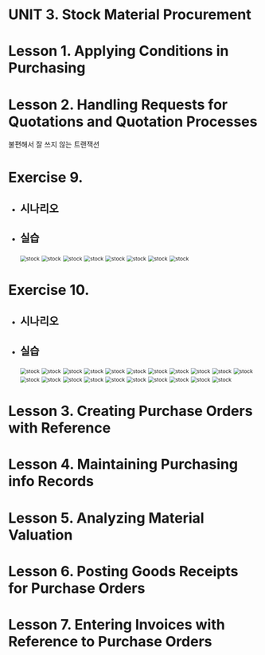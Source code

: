 # UNIT 3. Stock Material Procurement





# Lesson 1. Applying Conditions in Purchasing









# Lesson 2. Handling Requests for Quotations and Quotation Processes



불편해서 잘 쓰지 않는 트랜잭션











# Exercise 9. 

* ## 시나리오 

  

  

* ## 실습

  <img src="img/stock1.png" alt="stock" style="zoom:75%;" />

  <img src="img/stock2.png" alt="stock" style="zoom:75%;" />

  <img src="img/stock3.png" alt="stock" style="zoom:75%;" />

  <img src="img/stock4.png" alt="stock" style="zoom:75%;" />

  <img src="img/stock5.png" alt="stock" style="zoom:75%;" />

  <img src="img/stock6.png" alt="stock" style="zoom:75%;" />

  <img src="img/stock7.png" alt="stock" style="zoom:75%;" />

  <img src="img/stock8.png" alt="stock" style="zoom:75%;" />

  

  

  

# Exercise 10.

* ## 시나리오

  

  

* ## 실습

  <img src="img/stock9.png" alt="stock" style="zoom:75%;" />
  
  <img src="img/stock10.png" alt="stock" style="zoom:75%;" />
  
  <img src="img/stock11.png" alt="stock" style="zoom:75%;" />
  
  <img src="img/stock12.png" alt="stock" style="zoom:75%;" />
  
  <img src="img/stock13.png" alt="stock" style="zoom:75%;" />
  
  <img src="img/stock14.png" alt="stock" style="zoom:75%;" />
  
  <img src="img/stock15.png" alt="stock" style="zoom:75%;" />
  
  <img src="img/stock16.png" alt="stock" style="zoom:75%;" />
  
  <img src="img/stock17.png" alt="stock" style="zoom:75%;" />
  
  <img src="img/stock18.png" alt="stock" style="zoom:75%;" />
  
  <img src="img/stock19.png" alt="stock" style="zoom:75%;" />
  
  <img src="img/stock20.png" alt="stock" style="zoom:75%;" />
  
  <img src="img/stock21.png" alt="stock" style="zoom:75%;" />
  
  <img src="img/stock22.png" alt="stock" style="zoom:75%;" />
  
  <img src="img/stock23.png" alt="stock" style="zoom:75%;" />
  
  <img src="img/stock24.png" alt="stock" style="zoom:75%;" />
  
  <img src="img/stock25.png" alt="stock" style="zoom:75%;" />
  
  <img src="img/stock26.png" alt="stock" style="zoom:75%;" />
  
  <img src="img/stock27.png" alt="stock" style="zoom:75%;" />
  
  <img src="img/stock28.png" alt="stock" style="zoom:75%;" />
  
  <img src="img/stock29.png" alt="stock" style="zoom:75%;" />







# Lesson 3. Creating Purchase Orders with Reference









# Lesson 4. Maintaining Purchasing info Records











# Lesson 5. Analyzing Material Valuation









# Lesson 6. Posting Goods Receipts for Purchase Orders







# Lesson 7. Entering Invoices with Reference to Purchase Orders 